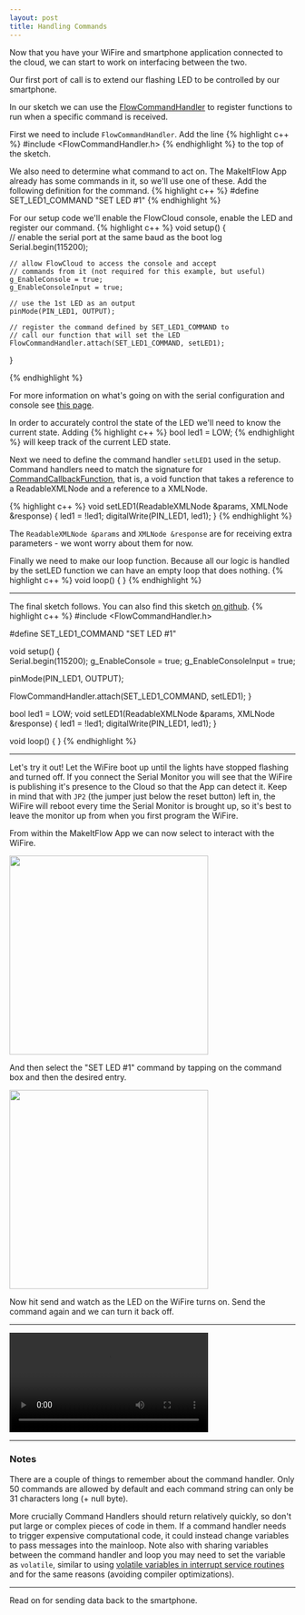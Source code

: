 ```yaml
---
layout: post
title: Handling Commands
---
```


Now that you have your WiFire and smartphone application connected to the cloud, we can start to work on interfacing between the two.

Our first port of call is to extend our flashing LED to be controlled by our smartphone.

In our sketch we can use the [FlowCommandHandler](/flow-on-arduino/pages/api/#flowcommandhandler) to register functions to run when a specific command is received.

First we need to include `FlowCommandHandler`. Add the line 
{% highlight c++ %}
#include <FlowCommandHandler.h>
{% endhighlight %}
to the top of the sketch.

We also need to determine what command to act on. The MakeItFlow App already has some commands in it, so we'll use one of these. Add the following definition for the command.
{% highlight c++ %}
#define SET_LED1_COMMAND "SET LED #1"
{% endhighlight %}

For our setup code we'll enable the FlowCloud console, enable the LED and register our command.
{% highlight c++ %}
void setup() 
{    
    // enable the serial port at the same baud as the boot log            
    Serial.begin(115200);

    // allow FlowCloud to access the console and accept 
    // commands from it (not required for this example, but useful)
    g_EnableConsole = true;
    g_EnableConsoleInput = true;
  
    // use the 1st LED as an output
    pinMode(PIN_LED1, OUTPUT);   
  
    // register the command defined by SET_LED1_COMMAND to
    // call our function that will set the LED
    FlowCommandHandler.attach(SET_LED1_COMMAND, setLED1);
}

{% endhighlight %}

For more information on what's going on with the serial configuration and console see [this page](/flow-on-arduino/pages/interactive-serial-output).

In order to accurately control the state of the LED we'll need to know the current state. 
Adding 
{% highlight c++ %}
bool led1 = LOW;
{% endhighlight %}
will keep track of the current LED state.

Next we need to define the command handler `setLED1` used in the setup. Command handlers need to match the signature for [CommandCallbackFunction](/flow-on-arduino/pages/api/#commandcallbackfunction), that is, a void function that takes a reference to a ReadableXMLNode and a reference to a XMLNode.

{% highlight c++ %}
void setLED1(ReadableXMLNode &params, XMLNode &response)
{
    led1 = !led1;
    digitalWrite(PIN_LED1, led1);
}
{% endhighlight %}

The `ReadableXMLNode &params` and `XMLNode &response` are for receiving extra parameters - we wont worry about them for now.

Finally we need to make our loop function. Because all our logic is handled by the setLED function we can have an empty loop that does nothing.
{% highlight c++ %}
void loop() 
{
}
{% endhighlight %}

<hr>

The final sketch follows. You can also find this sketch [on github](https://github.com/FlowCloud/arduino-examples/tree/master/FlowToggleLED).
{% highlight c++ %}
#include <FlowCommandHandler.h>

#define SET_LED1_COMMAND "SET LED #1"

void setup() {                
  Serial.begin(115200);
  g_EnableConsole = true;
  g_EnableConsoleInput = true;
  
  pinMode(PIN_LED1, OUTPUT);   
  
  
  FlowCommandHandler.attach(SET_LED1_COMMAND, setLED1);
}

bool led1 = LOW;
void setLED1(ReadableXMLNode &params, XMLNode &response)
{
    led1 = !led1;
    digitalWrite(PIN_LED1, led1);
}


void loop() {
}
{% endhighlight %}

<hr>

Let's try it out! Let the WiFire boot up until the lights have stopped flashing and turned off. If you connect the Serial Monitor you will see that the WiFire is publishing it's presence to the Cloud so that the App can detect it. Keep in mind that with `JP2` (the jumper just below the reset button) left in, the WiFire will reboot every time the Serial Monitor is brought up, so it's best to leave the monitor up from when you first program the WiFire.

From within the MakeItFlow App we can now select to interact with the WiFire. 

<img src="/flow-on-arduino/images/android-connected-devices.png" width="350"></img>

And then select the "SET LED #1" command by tapping on the command box and then the desired entry.

<img src="/flow-on-arduino/images/android-send-led-command.png" width="350"></img>

Now hit send and watch as the LED on the WiFire turns on.
Send the command again and we can turn it back off.

<hr>

<video src="/flow-on-arduino/images/setled.webm" width="350" controls></video>

<hr>

### Notes

There are a couple of things to remember about the command handler.
Only 50 commands are allowed by default and each command string can only be 31 characters long (+ null byte).

More crucially Command Handlers should return relatively quickly, so don't put large or complex pieces of code in them.
If a command handler needs to trigger expensive computational code, it could instead change variables to pass messages into the mainloop. Note also with sharing variables between the command handler and loop you may need to set the variable as `volatile`, similar to using [volatile variables in interrupt service routines](http://arduino.cc/en/Reference/Volatile) and for the same reasons (avoiding compiler optimizations).

<hr>

Read on for sending data back to the smartphone.